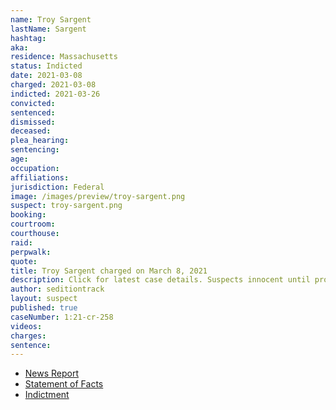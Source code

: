 ```yaml
---
name: Troy Sargent
lastName: Sargent
hashtag:
aka:
residence: Massachusetts
status: Indicted
date: 2021-03-08
charged: 2021-03-08
indicted: 2021-03-26
convicted: 
sentenced: 
dismissed: 
deceased:
plea_hearing:
sentencing:
age:
occupation:
affiliations:
jurisdiction: Federal
image: /images/preview/troy-sargent.png
suspect: troy-sargent.png
booking:
courtroom:
courthouse:
raid:
perpwalk:
quote:
title: Troy Sargent charged on March 8, 2021
description: Click for latest case details. Suspects innocent until proven guilty.
author: seditiontrack
layout: suspect
published: true
caseNumber: 1:21-cr-258
videos:
charges:
sentence:
---
```

- [News Report](https://www.masslive.com/springfield/2021/03/troy-sargent-arrested-after-fbi-says-pittsfield-man-participated-in-violence-at-us-capitol.html)
- [Statement of Facts](https://www.justice.gov/usao-dc/case-multi-defendant/file/1379266/download)
- [Indictment](https://www.justice.gov/usao-dc/case-multi-defendant/file/1380406/download)
